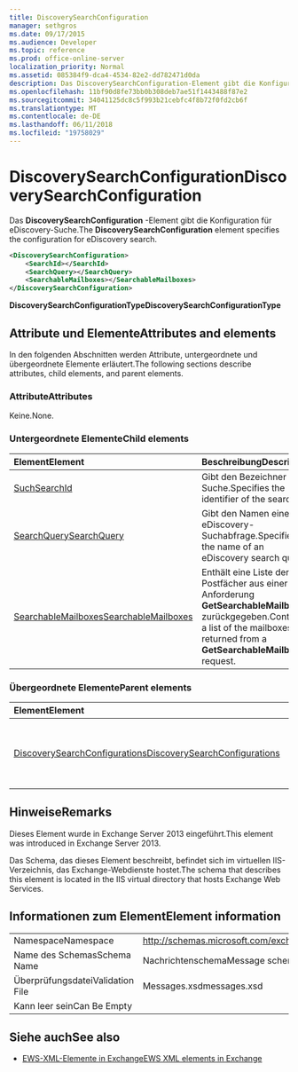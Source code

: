 ```yaml
---
title: DiscoverySearchConfiguration
manager: sethgros
ms.date: 09/17/2015
ms.audience: Developer
ms.topic: reference
ms.prod: office-online-server
localization_priority: Normal
ms.assetid: 085384f9-dca4-4534-82e2-dd782471d0da
description: Das DiscoverySearchConfiguration-Element gibt die Konfiguration für eDiscovery-Suche.
ms.openlocfilehash: 11bf90d8fe73bb0b308deb7ae51f1443488f87e2
ms.sourcegitcommit: 34041125dc8c5f993b21cebfc4f8b72f0fd2cb6f
ms.translationtype: MT
ms.contentlocale: de-DE
ms.lasthandoff: 06/11/2018
ms.locfileid: "19758029"
---
```

# <a name="discoverysearchconfiguration"></a><span data-ttu-id="efb6c-103">DiscoverySearchConfiguration</span><span class="sxs-lookup"><span data-stu-id="efb6c-103">DiscoverySearchConfiguration</span></span>

<span data-ttu-id="efb6c-104">Das **DiscoverySearchConfiguration** -Element gibt die Konfiguration für eDiscovery-Suche.</span><span class="sxs-lookup"><span data-stu-id="efb6c-104">The **DiscoverySearchConfiguration** element specifies the configuration for eDiscovery search.</span></span> 
  
```XML
<DiscoverySearchConfiguration>
    <SearchId></SearchId>
    <SearchQuery></SearchQuery>
    <SearchableMailboxes></SearchableMailboxes>
</DiscoverySearchConfiguration>
```

 <span data-ttu-id="efb6c-105">**DiscoverySearchConfigurationType**</span><span class="sxs-lookup"><span data-stu-id="efb6c-105">**DiscoverySearchConfigurationType**</span></span>
## <a name="attributes-and-elements"></a><span data-ttu-id="efb6c-106">Attribute und Elemente</span><span class="sxs-lookup"><span data-stu-id="efb6c-106">Attributes and elements</span></span>

<span data-ttu-id="efb6c-107">In den folgenden Abschnitten werden Attribute, untergeordnete und übergeordnete Elemente erläutert.</span><span class="sxs-lookup"><span data-stu-id="efb6c-107">The following sections describe attributes, child elements, and parent elements.</span></span>
  
### <a name="attributes"></a><span data-ttu-id="efb6c-108">Attribute</span><span class="sxs-lookup"><span data-stu-id="efb6c-108">Attributes</span></span>

<span data-ttu-id="efb6c-109">Keine.</span><span class="sxs-lookup"><span data-stu-id="efb6c-109">None.</span></span>
  
### <a name="child-elements"></a><span data-ttu-id="efb6c-110">Untergeordnete Elemente</span><span class="sxs-lookup"><span data-stu-id="efb6c-110">Child elements</span></span>

|<span data-ttu-id="efb6c-111">**Element**</span><span class="sxs-lookup"><span data-stu-id="efb6c-111">**Element**</span></span>|<span data-ttu-id="efb6c-112">**Beschreibung**</span><span class="sxs-lookup"><span data-stu-id="efb6c-112">**Description**</span></span>|
|:-----|:-----|
|[<span data-ttu-id="efb6c-113">Such</span><span class="sxs-lookup"><span data-stu-id="efb6c-113">SearchId</span></span>](searchid.md) <br/> |<span data-ttu-id="efb6c-114">Gibt den Bezeichner der Suche.</span><span class="sxs-lookup"><span data-stu-id="efb6c-114">Specifies the identifier of the search.</span></span>  <br/> |
|[<span data-ttu-id="efb6c-115">SearchQuery</span><span class="sxs-lookup"><span data-stu-id="efb6c-115">SearchQuery</span></span>](searchquery.md) <br/> |<span data-ttu-id="efb6c-116">Gibt den Namen einer eDiscovery-Suchabfrage.</span><span class="sxs-lookup"><span data-stu-id="efb6c-116">Specifies the name of an eDiscovery search query.</span></span>  <br/> |
|[<span data-ttu-id="efb6c-117">SearchableMailboxes</span><span class="sxs-lookup"><span data-stu-id="efb6c-117">SearchableMailboxes</span></span>](searchablemailboxes.md) <br/> |<span data-ttu-id="efb6c-118">Enthält eine Liste der Postfächer aus einer Anforderung **GetSearchableMailboxes** zurückgegeben.</span><span class="sxs-lookup"><span data-stu-id="efb6c-118">Contains a list of the mailboxes returned from a **GetSearchableMailboxes** request.</span></span>  <br/> |
   
### <a name="parent-elements"></a><span data-ttu-id="efb6c-119">Übergeordnete Elemente</span><span class="sxs-lookup"><span data-stu-id="efb6c-119">Parent elements</span></span>

|<span data-ttu-id="efb6c-120">**Element**</span><span class="sxs-lookup"><span data-stu-id="efb6c-120">**Element**</span></span>|<span data-ttu-id="efb6c-121">**Beschreibung**</span><span class="sxs-lookup"><span data-stu-id="efb6c-121">**Description**</span></span>|
|:-----|:-----|
|[<span data-ttu-id="efb6c-122">DiscoverySearchConfigurations</span><span class="sxs-lookup"><span data-stu-id="efb6c-122">DiscoverySearchConfigurations</span></span>](discoverysearchconfigurations.md) <br/> |<span data-ttu-id="efb6c-123">Gibt ein Array von **DiscoverySearchConfiguration** -Elementen.</span><span class="sxs-lookup"><span data-stu-id="efb6c-123">Specifies an array of **DiscoverySearchConfiguration** elements.</span></span>  <br/> |
   
## <a name="remarks"></a><span data-ttu-id="efb6c-124">Hinweise</span><span class="sxs-lookup"><span data-stu-id="efb6c-124">Remarks</span></span>

<span data-ttu-id="efb6c-125">Dieses Element wurde in Exchange Server 2013 eingeführt.</span><span class="sxs-lookup"><span data-stu-id="efb6c-125">This element was introduced in Exchange Server 2013.</span></span>
  
<span data-ttu-id="efb6c-126">Das Schema, das dieses Element beschreibt, befindet sich im virtuellen IIS-Verzeichnis, das Exchange-Webdienste hostet.</span><span class="sxs-lookup"><span data-stu-id="efb6c-126">The schema that describes this element is located in the IIS virtual directory that hosts Exchange Web Services.</span></span>
  
## <a name="element-information"></a><span data-ttu-id="efb6c-127">Informationen zum Element</span><span class="sxs-lookup"><span data-stu-id="efb6c-127">Element information</span></span>

|||
|:-----|:-----|
|<span data-ttu-id="efb6c-128">Namespace</span><span class="sxs-lookup"><span data-stu-id="efb6c-128">Namespace</span></span>  <br/> |http://schemas.microsoft.com/exchange/services/2006/messages  <br/> |
|<span data-ttu-id="efb6c-129">Name des Schemas</span><span class="sxs-lookup"><span data-stu-id="efb6c-129">Schema Name</span></span>  <br/> |<span data-ttu-id="efb6c-130">Nachrichtenschema</span><span class="sxs-lookup"><span data-stu-id="efb6c-130">Message schema</span></span>  <br/> |
|<span data-ttu-id="efb6c-131">Überprüfungsdatei</span><span class="sxs-lookup"><span data-stu-id="efb6c-131">Validation File</span></span>  <br/> |<span data-ttu-id="efb6c-132">Messages.xsd</span><span class="sxs-lookup"><span data-stu-id="efb6c-132">messages.xsd</span></span>  <br/> |
|<span data-ttu-id="efb6c-133">Kann leer sein</span><span class="sxs-lookup"><span data-stu-id="efb6c-133">Can Be Empty</span></span>  <br/> ||
   
## <a name="see-also"></a><span data-ttu-id="efb6c-134">Siehe auch</span><span class="sxs-lookup"><span data-stu-id="efb6c-134">See also</span></span>

- [<span data-ttu-id="efb6c-135">EWS-XML-Elemente in Exchange</span><span class="sxs-lookup"><span data-stu-id="efb6c-135">EWS XML elements in Exchange</span></span>](ews-xml-elements-in-exchange.md)

